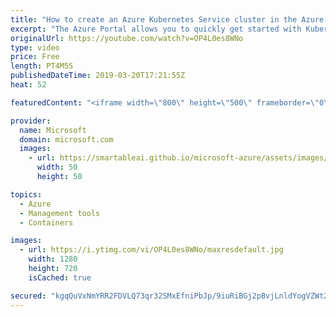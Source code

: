 ```yaml
---
title: "How to create an Azure Kubernetes Service cluster in the Azure Portal | Azure Portal Series"
excerpt: "The Azure Portal allows you to quickly get started with Kubernetes and containers. In this video of the Azure Portal “How To” Series, learn how to easily create an Azure Kubernetes Service cluster.   Try out these features in the Azure portal: https://ms.portal.azure.com/#home   Keep connected on Twitter:"
originalUrl: https://youtube.com/watch?v=OP4L0es8WNo
type: video
price: Free
length: PT4M5S
publishedDateTime: 2019-03-20T17:21:55Z
heat: 52

featuredContent: "<iframe width=\"800\" height=\"500\" frameborder=\"0\" src=\"https://www.youtube.com/embed/OP4L0es8WNo\" allow=\"accelerometer; autoplay; encrypted-media; gyroscope; picture-in-picture\" allowfullscreen></iframe>"

provider:
  name: Microsoft
  domain: microsoft.com
  images:
    - url: https://smartableai.github.io/microsoft-azure/assets/images/organizations/microsoft.com-50x50.jpg
      width: 50
      height: 50

topics:
  - Azure
  - Management tools
  - Containers

images:
  - url: https://i.ytimg.com/vi/OP4L0es8WNo/maxresdefault.jpg
    width: 1280
    height: 720
    isCached: true

secured: "kgqQuVxNmYRR2FDVLQ73qr32SMxEfniPbJp/9iuRiBGj2pBvjLnldYogVZWt2pTi4y6zWDXXWrtCjq+Tnxlm1ukmG3JbvxbttCWFVvevo3iYfctOJQSlKcKn1N5B+Sig4UatSMqAL97yFKJFSd3RbdL0EDsXDml883XY1e8K6B/kv8ijbl5EzLZGjf7KTryuE+we0sfUnJkIiHSMZTGhXuJ27WJnX8AF5KgfuzZxQyyoM8x4eYuI8GZcLRty5lSJD/ctSx7IcRrOa6zho5q5Pf3SJOkR3c1RdYBmn/uPuLsdBe+PHvUXOQidHHy48waEMTYWTL/pBJvN2aBS//s4/gGk5dCf/W9QwnvLGIM1l/4xbUwRR2RypBAOo6KmM8cpjnDiA6hEl9Zrg4UnDg8W3I6q1CZ64/uzU2DoZqflEAc=;RgN3rNTiJ/Auwjc1AixZYg=="
---
```


